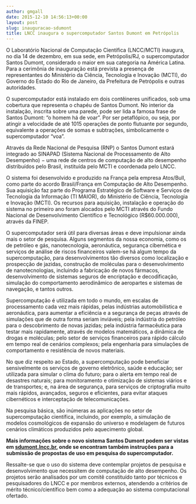 ```yaml
---
author: gmgall
date: 2015-12-10 14:56:13+00:00
layout: post
slug: inauguracao-sdumont
title: LNCC inaugura o supercomputador Santos Dumont em Petrópolis
---
```


O Laboratório Nacional de Computação Científica (LNCC/MCTI) inaugura, no dia 14 de dezembro, em sua sede, em Petrópolis/RJ, o supercomputador Santos Dumont, considerado o maior em sua categoria na América Latina. Para a cerimônia de inauguração está prevista a presença de representantes do Ministério da Ciência, Tecnologia e Inovação (MCTI), do Governo do Estado do Rio de Janeiro, da Prefeitura de Petrópolis e outras autoridades.

O supercomputador está instalado em dois contêineres unificados, sob uma cobertura que representa o chapéu de Santos Dumont. No interior da instalação, inscrita sobre uma parede, pode ser lida a famosa frase de Santos Dumont: “o homem há de voar”. Por ser petaflópico, ou seja, por atingir a velocidade de até 1015 operações de ponto flutuante por segundo, equivalente a operações de somas e subtrações, simbolicamente o supercomputador “voa”.

Através da Rede Nacional de Pesquisa (RNP) o Santos Dumont estará integrado ao SINAPAD (Sistema Nacional de Processamento de Alto Desempenho) − uma rede de centros de computação de alto desempenho distribuídos pelo Brasil, instituída pelo MCTI e coordenada pelo LNCC.

O sistema foi desenvolvido e produzido na França pela empresa Atos/Bull, como parte do acordo Brasil/França em Computação de Alto Desempenho. Sua aquisição faz parte do Programa Estratégico de Software e Serviços de Tecnologia da Informação (TI MAIOR), do Ministério de Ciência, Tecnologia e Inovação (MCTI). Os recursos para aquisição, instalação e operação do sistema no primeiro ano foram alocados pelo MCTI através do Fundo Nacional de Desenvolvimento Científico e Tecnológico (R$60.000.000), através da FINEP.

O supercomputador será útil para diversas áreas e deve impulsionar ainda mais o setor de pesquisa. Alguns segmentos da nossa economia, como os de petróleo e gás, nanotecnologia, aeronáutica, segurança cibernética e serviços de análise de riscos financeiros valem-se há algum tempo da supercomputação, para desenvolvimentos tão diversos como localização e prospecção de jazidas, construção de moléculas para o desenvolvimento de nanotecnologias, incluindo a fabricação de novos fármacos, desenvolvimento de sistemas seguros de encriptação e decodificação, simulação do comportamento aerodinâmico de aeropartes e sistemas de navegação, e tantos outros.

Supercomputação é utilizada em todo o mundo, em escalas de processamento cada vez mais rápidas, pelas indústrias automobilística e aeronáutica, para aumentar a eficiência e a segurança de peças através de simulações que de outra forma seriam inviáveis; pela indústria do petróleo para o descobrimento de novas jazidas; pela indústria farmacêutica para testar mais rapidamente, através de modelos matemáticos, a dinâmica de drogas e moléculas; pelo setor de serviços financeiros para rápido cálculo em tempo real de cenários complexos; pela engenharia para simulações de comportamento e resistência de novos materiais.

No que diz respeito ao Estado, a supercomputação pode beneficiar sensivelmente os serviços de governo eletrônico, saúde e educação; ser utilizada para simular o clima do futuro; para o alerta em tempo real de desastres naturais; para monitoramento e otimização de sistemas viários e de transportes; e, na área de segurança, para serviços de criptografia muito mais rápidos, avançados, seguros e eficientes, para evitar ataques cibernéticos e interceptação de telecomunicações.

Na pesquisa básica, são inúmeras as aplicações no setor de supercomputação científica, incluindo, por exemplo, a simulação de modelos cosmológicos de expansão do universo e modelagem de futuros cenários climáticos produzidos pelo aquecimento global.

**Mais informações sobre o novo sistema Santos Dumont podem ser vistas em [sdumont.lncc.br](http://sdumont.lncc.br/), onde se encontram também instruções para a submissão de propostas de uso em pesquisa do supercomputador.**

Ressalte-se que o uso do sistema deve contemplar projetos de pesquisa e desenvolvimento que necessitem de computação de alto desempenho. Os projetos serão analisados por um comitê constituído tanto por técnicos e pesquisadores do LNCC e por membros externos, atendendo a critérios de mérito técnico/científico bem como a adequação ao sistema computacional ofertado.

